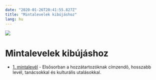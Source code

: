 ```yaml
---
date: "2020-01-26T20:41:55.827Z"
title: "Mintalevelek kibújáshoz"
lang: hu
---
```


<div class="header-image"><img src="assets/images/undraw_reading.svg" /></div>

# Mintalevelek kibújáshoz


* [1. mintalevél](/#/entry?id=mintalevel-kibujashoz-1) - Elsõsorban a hozzátartozóknak címzendõ, hosszabb levél, tanácsokkal és kulturális utalásokkal.

<!--
* 2. mintalevél - A szülőknek címzendõ levél, a kibújásod kiegészítéseként. A szenvedésre összpontosítva, hogy jobban megértsék az okokat, amiért a tranzíciót elkezded.

* 3. mintalevél - Az internetes barátoknak / közösségi médiára megosztható levél.

* 4. mintalevél - A tágabb családi körnek, rokonságnak címzett levél. Humorral töltve, hogy segítsen lecsillapítani a kibújás okozta feszültséget.
-->